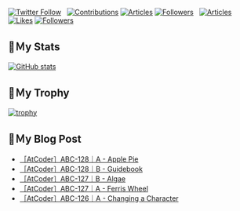 [![Twitter Follow](https://img.shields.io/twitter/follow/hyperdb?label=twitter&logo=twitter&style=plastic)](https://twitter.com/hyperdb)
&nbsp;
[![Contributions](https://badgen.org/img/qiita/hyperdb/contributions?style=plastic)](https://qiita.com/hyperdb)
[![Articles](https://badgen.org/img/qiita/hyperdb/articles?style=plastic)](https://qiita.com/hyperdb)
[![Followers](https://badgen.org/img/qiita/hyperdb/followers?style=plastic)](https://qiita.com/hyperdb)
&nbsp;
[![Articles](https://badgen.org/img/zenn/hyperdb/articles)](https://zenn.dev/hyperdb)
[![Likes](https://badgen.org/img/zenn/hyperdb/likes?style=plastic)](https://zenn.dev/hyperdb)
[![Followers](https://badgen.org/img/zenn/hyperdb/followers?style=plastic)](https://zenn.dev/hyperdb)

## 🔖Ｍy Stats

[![GitHub stats](https://github-readme-stats-eight-theta.vercel.app/api?username=hyperdb&theme=radical&count_private=true&show_icons=true)](https://github.com/anuraghazra/github-readme-stats)

## 🔖Ｍy Trophy

[![trophy](https://github-profile-trophy.vercel.app/?username=hyperdb&theme=onedark)](https://github.com/ryo-ma/github-profile-trophy)

## 🔖Ｍy Blog Post

<!-- BLOG-POST-LIST:START -->
- [［AtCoder］ABC-128｜A - Apple Pie](https://zenn.dev/hyperdb/articles/d6b7a4fe968424)
- [［AtCoder］ABC-128｜B - Guidebook](https://zenn.dev/hyperdb/articles/282c1d36e12b97)
- [［AtCoder］ABC-127｜B - Algae](https://zenn.dev/hyperdb/articles/a18284ddddaae0)
- [［AtCoder］ABC-127｜A - Ferris Wheel](https://zenn.dev/hyperdb/articles/6ec583eedb2137)
- [［AtCoder］ABC-126｜A - Changing a Character](https://zenn.dev/hyperdb/articles/c790e588df8c35)
<!-- BLOG-POST-LIST:END -->
